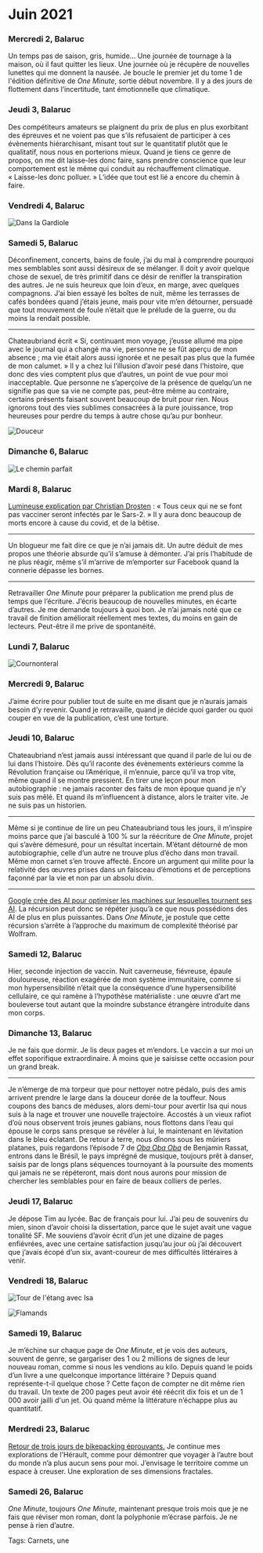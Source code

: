 # Juin 2021



### Mercredi 2, Balaruc

Un temps pas de saison, gris, humide… Une journée de tournage à la maison, où il faut quitter les lieux. Une journée où je récupère de nouvelles lunettes qui me donnent la nausée. Je boucle le premier jet du tome 1 de l'édition définitive de *One Minute*, sortie début novembre. Il y a des jours de flottement dans l’incertitude, tant émotionnelle que climatique.

### Jeudi 3, Balaruc

Des compétiteurs amateurs se plaignent du prix de plus en plus exorbitant des épreuves et ne voient pas que s’ils refusaient de participer à ces évènements hiérarchisant, misant tout sur le quantitatif plutôt que le qualitatif, nous nous en porterions mieux. Quand je tiens ce genre de propos, on me dit laisse-les donc faire, sans prendre conscience que leur comportement est le même qui conduit au réchauffement climatique. « Laisse-les donc polluer. » L’idée que tout est lié a encore du chemin à faire.

### Vendredi 4, Balaruc

![Dans la Gardiole](https://tcrouzet.com/images_tc/2021/07/IMG_9918.jpeg)

### Samedi 5, Balaruc

Déconfinement, concerts, bains de foule, j’ai du mal à comprendre pourquoi mes semblables sont aussi désireux de se mélanger. Il doit y avoir quelque chose de sexuel, de très primitif dans ce désir de renifler la transpiration des autres. Je ne suis heureux que loin d’eux, en marge, avec quelques compagnons. J’ai bien essayé les boîtes de nuit, même les terrasses de cafés bondées quand j’étais jeune, mais pour vite m’en détourner, persuadé que tout mouvement de foule n’était que le prélude de la guerre, ou du moins la rendait possible.

---

Chateaubriand écrit « Si, continuant mon voyage, j’eusse allumé ma pipe avec le journal qui a changé ma vie, personne ne se fût aperçu de mon absence ; ma vie était alors aussi ignorée et ne pesait pas plus que la fumée de mon calumet. » Il y a chez lui l’illusion d’avoir pesé dans l’histoire, que donc des vies comptent plus que d’autres, un point de vue pour moi inacceptable. Que personne ne s’aperçoive de la présence de quelqu’un ne signifie pas que sa vie ne compte pas, peut-être même au contraire, certains présents faisant souvent beaucoup de bruit pour rien. Nous ignorons tout des vies sublimes consacrées à la pure jouissance, trop heureuses pour perdre du temps à autre chose qu’au pur bonheur.

![Douceur](https://tcrouzet.com/images_tc/2021/07/IMG_9925.jpeg)

### Dimanche 6, Balaruc

![Le chemin parfait](https://tcrouzet.com/images_tc/2021/07/IMG_9930-1.jpeg)

### Mardi 8, Balaruc

[Lumineuse explication par Christian Drosten](https://getpocket.com/read/3351119923) : « Tous ceux qui ne se font pas vacciner seront infectés par le Sars-2. » Il y aura donc beaucoup de morts encore à cause du covid, et de la bêtise.

---

Un blogueur me fait dire ce que je n’ai jamais dit. Un autre déduit de mes propos une théorie absurde qu’il s’amuse à démonter. J’ai pris l’habitude de ne plus réagir, même s’il m’arrive de m’emporter sur Facebook quand la connerie dépasse les bornes.

---

Retravailler *One Minute* pour préparer la publication me prend plus de temps que l’écriture. J’écris beaucoup de nouvelles minutes, en écarte d’autres. Je me demande toujours à quoi bon. Je n’ai jamais noté que ce travail de finition améliorait réellement mes textes, du moins en gain de lecteurs. Peut-être il me prive de spontanéité.

### Lundi 7, Balaruc

![Cournonteral](https://tcrouzet.com/images_tc/2021/07/IMG_9935.jpeg)

### Mercredi 9, Balaruc

J’aime écrire pour publier tout de suite en me disant que je n’aurais jamais besoin d’y revenir. Quand je retravaille, quand je décide quoi garder ou quoi couper en vue de la publication, c’est une torture.

### Jeudi 10, Balaruc

Chateaubriand n’est jamais aussi intéressant que quand il parle de lui ou de lui dans l’histoire. Dès qu’il raconte des évènements extérieurs comme la Révolution française ou l’Amérique, il m’ennuie, parce qu’il va trop vite, même quand il se montre pressient. En tirer une leçon pour mon autobiographie : ne jamais raconter des faits de mon époque quand je n’y suis pas mêlé. Et quand ils m’influencent à distance, alors le traiter vite. Je ne suis pas un historien.

---

Même si je continue de lire un peu Chateaubriand tous les jours, il m’inspire moins parce que j’ai basculé à 100 % sur la réécriture de *One Minute*, projet qui s’avère démesuré, pour un résultat incertain. M’étant détourné de mon autobiographie, celle d’un autre ne trouve plus d’écho dans mon travail. Même mon carnet s’en trouve affecté. Encore un argument qui milite pour la relativité des œuvres prises dans un faisceau d’émotions et de perceptions façonné par la vie et non par un absolu divin.

---

[Google crée des AI pour optimiser les machines sur lesquelles tournent ses AI](https://www.newscientist.com/article/2280321-google-is-using-ai-to-design-processors-that-run-ai-more-efficiently/). La récursion peut donc se répéter jusqu’à ce que nous possédions des AI de plus en plus puissantes. Dans *One Minute*, je postule que cette récursion s’arrête à l’approche du maximum de complexité théorisé par Wolfram.

### Samedi 12, Balaruc

Hier, seconde injection de vaccin. Nuit caverneuse, fiévreuse, épaule douloureuse, réaction exagérée de mon système immunitaire, comme si mon hypersensibilité n’était que la conséquence d’une hypersensibilité cellulaire, ce qui ramène à l’hypothèse matérialiste : une œuvre d’art me bouleverse tout autant que la moindre substance étrangère introduite dans mon corps.

### Dimanche 13, Balaruc

Je ne fais que dormir. Je lis deux pages et m’endors. Le vaccin a sur moi un effet soporifique extraordinaire. À moins que je saisisse cette occasion pour un grand break.

---

Je n’émerge de ma torpeur que pour nettoyer notre pédalo, puis des amis arrivent prendre le large dans la douceur dorée de la touffeur. Nous coupons des bancs de méduses, alors demi-tour pour avertir Isa qui nous suis à la nage et trouver une nouvelle trajectoire. Accostés à un vieux rafiot d’où nous observent trois jeunes gabians, nous flottons dans l’eau qui épouse le corps sans presque se révéler à lui, le maintenant en lévitation dans le bleu éclatant. De retour à terre, nous dînons sous les mûriers platanes, puis regardons l’épisode 7 de [*Oba Oba Oba*](http://www.obaobaoba.com/fr/) de Benjamin Rassat, entrons dans le Brésil, le pays imprégné de musique, toujours prêt à danser, saisis par de longs plans séquences tournoyant à la poursuite des moments qui jamais ne se répéteront, mais dont nous aurons pour mission de chercher les semblables pour en faire de beaux colliers de perles.

### Jeudi 17, Balaruc

Je dépose Tim au lycée. Bac de français pour lui. J’ai peu de souvenirs du mien, sinon d’avoir choisi la dissertation, parce que le sujet avait une vague tonalité SF. Me souviens d’avoir écrit d’un jet une dizaine de pages enfiévrées, avec une certaine satisfaction jusqu’au jour où j’ai découvert que j’avais écopé d’un six, avant-coureur de mes difficultés littéraires à venir.

### Vendredi 18, Balaruc

![Tour de l'étang avec Isa](https://tcrouzet.com/images_tc/2021/07/IMG_9950.jpeg)

![Flamands](https://tcrouzet.com/images_tc/2021/07/IMG_9957.jpeg)

### Samedi 19, Balaruc

Je m’échine sur chaque page de *One Minute*, et je vois des auteurs, souvent de genre, se gargariser des 1 ou 2 millions de signes de leur nouveau roman, comme si nous les vendions au kilo. Depuis quand le poids d’un livre a une quelconque importance littéraire ? Depuis quand représente-t-il quelque chose ? Cette façon de compter ne dit même rien du travail. Un texte de 200 pages peut avoir été réécrit dix fois et un de 1 000 avoir jailli d'un jet. Où quand même la littérature n’échappe plus au quantitatif.

### Merdredi 23, Balaruc

[Retour de trois jours de bikepacking éprouvants.](https://tcrouzet.com/2021/06/24/bikepacking-avec-les-papillons/) Je continue mes explorations de l’Hérault, comme pour démontrer que voyager à l’autre bout du monde n’a plus aucun sens pour moi. J’envisage le territoire comme un espace à creuser. Une exploration de ses dimensions fractales.

### Samedi 26, Balaruc

*One Minute*, toujours *One Minute*, maintenant presque trois mois que je ne fais que réviser mon roman, dont la polyphonie m’écrase parfois. Je ne pense à rien d’autre.

Tags: Carnets, une